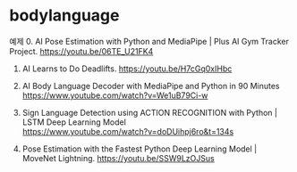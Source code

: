 # bodylanguage
예제
0. AI Pose Estimation with Python and MediaPipe | Plus AI Gym Tracker Project. 
https://youtu.be/06TE_U21FK4 

1. AI Learns to Do Deadlifts. 
https://youtu.be/H7cGq0xIHbc

2. AI Body Language Decoder with MediaPipe and Python in 90 Minutes  
https://www.youtube.com/watch?v=We1uB79Ci-w  

3. Sign Language Detection using ACTION RECOGNITION with Python | LSTM Deep Learning Model  
https://www.youtube.com/watch?v=doDUihpj6ro&t=134s  

4. Pose Estimation with the Fastest Python Deep Learning Model | MoveNet Lightning. 
https://youtu.be/SSW9LzOJSus 

